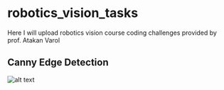 # robotics_vision_tasks
Here I will upload robotics vision course coding challenges provided by prof. Atakan Varol
## Canny Edge Detection 
![alt text](https://github.com/BZWayne/robotics_vision_tasks/blob/main/outputs/canny.jpg)
